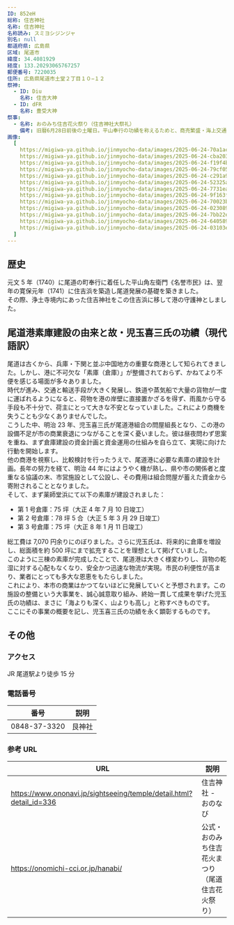 ```yaml
---
ID: 852eH
総称: 住吉神社
名称: 住吉神社
名称読み: スミヨシジンジャ
別名: null
都道府県: 広島県
区域: 尾道市
緯度: 34.4081929
経度: 133.20293065767257
郵便番号: 7220035
住所: 広島県尾道市土堂２丁目１０−１２
祭神:
  - ID: Diu
    名称: 住吉大神
  - ID: dFR
    名称: 豊受大神
祭事:
  - 名称: おのみち住吉花火祭り（住吉神社大祭礼）
    備考: 旧暦6月28日前後の土曜日。平山奉行の功績を称えるためと、商売繁盛・海上交通の安全を願って住吉浜の海産物問屋の旦那衆が「住吉花火まつり」を始めたといわれている
画像:
  [
    https://migiwa-ya.github.io/jinmyocho-data/images/2025-06-24-70a1ac23-f044-4728-b014-9e3f22cf4382.jpg,
    https://migiwa-ya.github.io/jinmyocho-data/images/2025-06-24-cba203a7-9653-4857-a795-0ed40fcf1276.jpg,
    https://migiwa-ya.github.io/jinmyocho-data/images/2025-06-24-f19f4ba9-d1e0-47dd-b270-d8fbb03fb736.jpg,
    https://migiwa-ya.github.io/jinmyocho-data/images/2025-06-24-79cf05cc-43c6-4caa-a463-e56e968d9a12.jpg,
    https://migiwa-ya.github.io/jinmyocho-data/images/2025-06-24-c291a94f-5a8d-4b14-b164-1ca58dee9224.jpg,
    https://migiwa-ya.github.io/jinmyocho-data/images/2025-06-24-52325a35-710b-4bd8-b180-c6ab3f4f97f9.jpg,
    https://migiwa-ya.github.io/jinmyocho-data/images/2025-06-24-7731ea1d-6b78-45da-9ab8-ca2448b65edf.jpg,
    https://migiwa-ya.github.io/jinmyocho-data/images/2025-06-24-9f163ff1-2513-4bc3-872b-9d4d2ba19a37.jpg,
    https://migiwa-ya.github.io/jinmyocho-data/images/2025-06-24-70023b4c-aa4d-42ef-a92b-b38fa32bba62.jpg,
    https://migiwa-ya.github.io/jinmyocho-data/images/2025-06-24-02308904-1558-49f1-b051-72c933a65953.jpg,
    https://migiwa-ya.github.io/jinmyocho-data/images/2025-06-24-7bb22e4a-2ecf-4aff-90c9-0aff7ed627f8.jpg,
    https://migiwa-ya.github.io/jinmyocho-data/images/2025-06-24-64058914-e407-4680-a88f-c422a1b4a241.jpg,
    https://migiwa-ya.github.io/jinmyocho-data/images/2025-06-24-03103e3a-99e5-4743-89c1-d35ea710faff.jpg,
  ]
---
```


## 歴史

元文 5 年（1740）に尾道の町奉行に着任した平山角左衛門《名誉市民》は、翌年の寛保元年（1741）に住吉浜を築造し尾道発展の基礎を築きました。  
その際、浄土寺境内にあった住吉神社をこの住吉浜に移して港の守護神としました。

## 尾道港素庫建設の由来と故・児玉喜三氏の功績（現代語訳）

尾道は古くから、兵庫・下関と並ぶ中国地方の重要な商港として知られてきました。しかし、港に不可欠な「素庫（倉庫）」が整備されておらず、かねてより不便を感じる場面が多々ありました。  
時代が進み、交通と輸送手段が大きく発展し、鉄道や蒸気船で大量の貨物が一度に運ばれるようになると、荷物を港の岸壁に直接置かざるを得ず、雨風から守る手段も不十分で、荷主にとって大きな不安となっていました。これにより商機を失うことも少なくありませんでした。  
こうした中、明治 23 年、児玉喜三氏が尾道港組合の問屋組長となり、この港の設備不足が市の商業衰退につながることを深く憂いました。彼は昼夜問わず思案を重ね、まず倉庫建設の資金計画と資金運用の仕組みを自ら立て、実現に向けた行動を開始します。  
他の商港を視察し、比較検討を行ったうえで、尾道港に必要な素庫の建設を計画。長年の努力を経て、明治 44 年にはようやく機が熟し、県や市の関係者と度重なる協議の末、市営施設として公設し、その費用は組合問屋が蓄えた資金から寄附されることとなりました。  
そして、まず薬師堂浜にて以下の素庫が建設されました：

- 第 1 号倉庫：75 坪（大正 4 年 7 月 10 日竣工）
- 第 2 号倉庫：78 坪 5 合（大正 5 年 3 月 29 日竣工）
- 第 3 号倉庫：75 坪（大正 8 年 1 月 11 日竣工）

総工費は 7,070 円余りにのぼりました。さらに児玉氏は、将来的に倉庫を増設し、総面積を約 500 坪にまで拡充することを理想として掲げていました。  
このように三棟の素庫が完成したことで、尾道港は大きく様変わりし、貨物の乾湿に対する心配もなくなり、安全かつ迅速な物流が実現。市民の利便性が高まり、業者にとっても多大な恩恵をもたらしました。  
これにより、本市の商業はかつてないほどに発展していくと予想されます。この施設の整備という大事業を、誠心誠意取り組み、終始一貫して成果を挙げた児玉氏の功績は、まさに「海よりも深く、山よりも高し」と称すべきものです。  
ここにその事業の概要を記し、児玉喜三氏の功績を永く顕彰するものです。

## その他

### アクセス

JR 尾道駅より徒歩 15 分

### 電話番号

| 番号         | 説明   |
| ------------ | ------ |
| 0848-37-3320 | 艮神社 |

### 参考 URL

| URL                                                                 | 説明                |
| ------------------------------------------------------------------- | ------------------- |
| https://www.ononavi.jp/sightseeing/temple/detail.html?detail_id=336 | 住吉神社 - おのなび |
| https://onomichi-cci.or.jp/hanabi/ | 公式・おのみち住吉花火まつり（尾道住吉花火祭り） |
